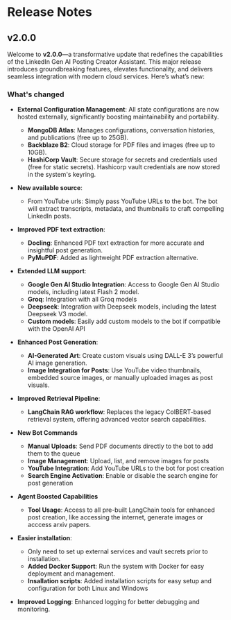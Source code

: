 # Release Notes

## v2.0.0

Welcome to **v2.0.0**—a transformative update that redefines the capabilities of the LinkedIn Gen AI Posting Creator Assistant. This major release introduces groundbreaking features, elevates functionality, and delivers seamless integration with modern cloud services. Here’s what’s new:

### What's changed

- **External Configuration Management**: All state configurations are now hosted externally, significantly boosting maintainability and portability.
  - **MongoDB Atlas**: Manages configurations, conversation histories, and publications (free up to 25GB).
  - **Backblaze B2**: Cloud storage for PDF files and images (free up to 10GB).
  - **HashiCorp Vault**: Secure storage for secrets and credentials used (free for static secrets). Hashicorp vault credentials are now stored in the system's keyring.
- **New available source**: 
  - From YouTube urls: Simply pass YouTube URLs to the bot. The bot will extract transcripts, metadata, and thumbnails to craft compelling LinkedIn posts.
- **Improved PDF text extraction**:
  - **Docling**: Enhanced PDF text extraction for more accurate and insightful post generation.
  - **PyMuPDF**: Added as lightweight PDF extraction alternative.
- **Extended LLM support**:
  - **Google Gen AI Studio Integration**: Access to Google Gen AI Studio models, including latest Flash 2 model.
  - **Groq**: Integration with all Groq models
  - **Deepseek**: Integration with Deepseek models, including the latest Deepseek V3 model.
  - **Custom models**: Easily add custom models to the bot if compatible with the OpenAI API
- **Enhanced Post Generation**:
  - **AI-Generated Art**: Create custom visuals using DALL-E 3’s powerful AI image generation.
  - **Image Integration for Posts**: Use YouTube video thumbnails, embedded source images, or manually uploaded images as post visuals.
- **Improved Retrieval Pipeline**:
  - **LangChain RAG workflow**: Replaces the legacy ColBERT-based retrieval system, offering advanced vector search capabilities.
- **New Bot Commands**
  - **Manual Uploads**: Send PDF documents directly to the bot to add them to the queue
  - **Image Management**: Upload, list, and remove images for posts
  - **YouTube Integration**: Add YouTube URLs to the bot for post creation
  - **Search Engine Activation**: Enable or disable the search engine for post generation
- **Agent Boosted Capabilities**
  - **Tool Usage**: Access to all pre-built LangChain tools for enhanced post creation, like accessing the internet, generate images or 
  acccess arxiv papers.
- **Easier installation**:
  - Only need to set up external services and vault secrets prior to installation.
  - **Added Docker Support**: Run the system with Docker for easy deployment and management.
  - **Insallation scripts**: Added installation scripts for easy setup and configuration for both Linux and Windows


- **Improved Logging**: Enhanced logging for better debugging and monitoring.
